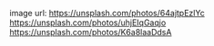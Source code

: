 image url: https://unsplash.com/photos/64ajtpEzlYc
https://unsplash.com/photos/uhjEIqGaqjo
https://unsplash.com/photos/K6a8laaDdsA
